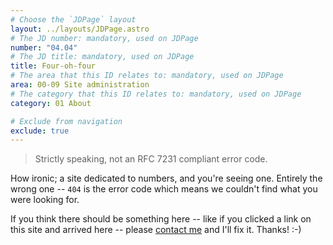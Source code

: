 ```yaml
---
# Choose the `JDPage` layout
layout: ../layouts/JDPage.astro
# The JD number: mandatory, used on JDPage
number: "04.04"
# The JD title: mandatory, used on JDPage
title: Four-oh-four
# The area that this ID relates to: mandatory, used on JDPage
area: 00-09 Site administration
# The category that this ID relates to: mandatory, used on JDPage
category: 01 About

# Exclude from navigation
exclude: true
---
```


> Strictly speaking, not an RFC 7231 compliant error code.

How ironic; a site dedicated to numbers, and you're seeing one. Entirely the wrong one -- `404` is the error code which means we couldn't find what you were looking for.

If you think there should be something here -- like if you clicked a link on this site and arrived here -- please [contact me](/00-09_site_administration/02_send_and_receive/02.01_contact_me) and I'll fix it. Thanks! :-)
